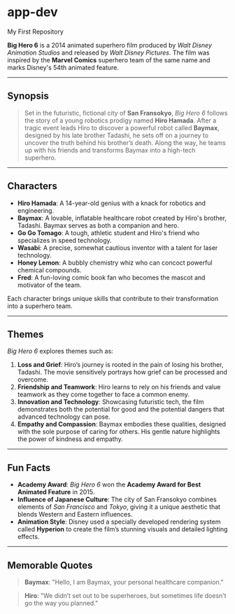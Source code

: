 # app-dev
My First Repository

**Big Hero 6** is a 2014 animated superhero film produced by *Walt Disney Animation Studios* and released by *Walt Disney Pictures*. The film was inspired by the **Marvel Comics** superhero team of the same name and marks Disney's 54th animated feature.

---

## Synopsis

> Set in the futuristic, fictional city of **San Fransokyo**, *Big Hero 6* follows the story of a young robotics prodigy named **Hiro Hamada**. After a tragic event leads Hiro to discover a powerful robot called **Baymax**, designed by his late brother Tadashi, he sets off on a journey to uncover the truth behind his brother’s death. Along the way, he teams up with his friends and transforms Baymax into a high-tech superhero.

---

## Characters

- **Hiro Hamada**: A 14-year-old genius with a knack for robotics and engineering.
- **Baymax**: A lovable, inflatable healthcare robot created by Hiro's brother, Tadashi. Baymax serves as both a companion and hero.
- **Go Go Tomago**: A tough, athletic student and Hiro's friend who specializes in speed technology.
- **Wasabi**: A precise, somewhat cautious inventor with a talent for laser technology.
- **Honey Lemon**: A bubbly chemistry whiz who can concoct powerful chemical compounds.
- **Fred**: A fun-loving comic book fan who becomes the mascot and motivator of the team.

Each character brings unique skills that contribute to their transformation into a superhero team.

---

## Themes

*Big Hero 6* explores themes such as:

1. **Loss and Grief**: Hiro’s journey is rooted in the pain of losing his brother, Tadashi. The movie sensitively portrays how grief can be processed and overcome.
2. **Friendship and Teamwork**: Hiro learns to rely on his friends and value teamwork as they come together to face a common enemy.
3. **Innovation and Technology**: Showcasing futuristic tech, the film demonstrates both the potential for good and the potential dangers that advanced technology can pose.
4. **Empathy and Compassion**: Baymax embodies these qualities, designed with the sole purpose of caring for others. His gentle nature highlights the power of kindness and empathy.

---

## Fun Facts

- **Academy Award**: *Big Hero 6* won the **Academy Award for Best Animated Feature** in 2015.
- **Influence of Japanese Culture**: The city of San Fransokyo combines elements of *San Francisco* and *Tokyo*, giving it a unique aesthetic that blends Western and Eastern influences.
- **Animation Style**: Disney used a specially developed rendering system called **Hyperion** to create the film’s stunning visuals and detailed lighting effects.

---

## Memorable Quotes

> **Baymax**: "Hello, I am Baymax, your personal healthcare companion."

> **Hiro**: "We didn’t set out to be superheroes, but sometimes life doesn’t go the way you planned."
